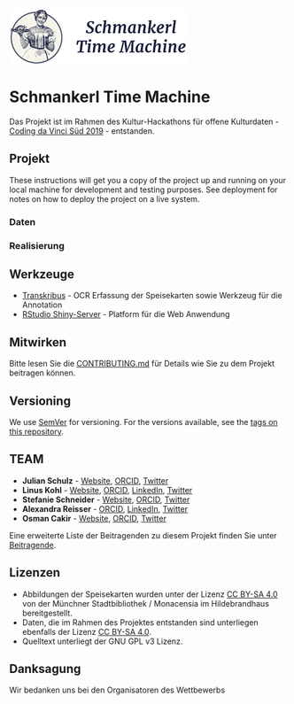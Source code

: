 ![Schmankerl Time Machine Logo](Dokumentation/Bilder/logo.png)

# Schmankerl Time Machine
Das Projekt ist im Rahmen des Kultur-Hackathons  für offene Kulturdaten - [Coding da Vinci Süd 2019](https://codingdavinci.de/events/sued/) - entstanden. 

## Projekt

These instructions will get you a copy of the project up and running on your local machine for development and testing purposes. See deployment for notes on how to deploy the project on a live system.

### Daten


### Realisierung



## Werkzeuge

* [Transkribus](https://transkribus.eu/Transkribus/) - OCR Erfassung der Speisekarten sowie Werkzeug für die Annotation
* [RStudio Shiny-Server](https://www.rstudio.com/products/shiny/shiny-server) - Platform für die Web Anwendung

## Mitwirken

Bitte lesen Sie die [CONTRIBUTING.md](XXX) für Details wie Sie zu dem Projekt beitragen können. 

## Versioning

We use [SemVer](http://semver.org/) for versioning. For the versions available, see the [tags on this repository](https://github.com/your/project/tags). 

## TEAM
* **Julian Schulz** - [Website](https://www.hgw.geschichte.uni-muenchen.de/personen/mitarbeiter/schulz), [ORCID](https://orcid.org/0000-0003-4374-2680), [Twitter](https://twitter.com/SchJulzian)
* **Linus Kohl** - [Website](https://munichresearch.com), [ORCID](https://orcid.org/000-0003-3400-837X), [LinkedIn](https://www.linkedin.com/in/linuskohl), [Twitter](https://twitter.com/LinusKohl)
* **Stefanie Schneider** - [Website](https://www.kunstgeschichte.uni-muenchen.de/personen/wiss_ma/schneider/index.html), [ORCID](https://orcid.org/0000-0003-4915-6949), [Twitter](https://twitter.com/_stschneider)
* **Alexandra Reisser** - [ORCID](https://orcid.org/0000-0001-5560-1901), [LinkedIn](https://www.linkedin.com/in/alexandra-rei%C3%9Fer-379aa7180/), [Twitter](https://twitter.com/alexreisser)
* **Osman Cakir** - [Website](https://osmancakir.io/), [ORCID](https://orcid.org/0000-0002-4828-0748), [Twitter](https://twitter.com/osmancakirio)

Eine erweiterte Liste der Beitragenden zu diesem Projekt finden Sie unter [Beitragende](XX).

## Lizenzen
* Abbildungen der Speisekarten wurden unter der Lizenz [CC BY-SA 4.0](https://creativecommons.org/licenses/by-sa/4.0) von der Münchner Stadtbibliothek / Monacensia im Hildebrandhaus bereitgestellt.
* Daten, die im Rahmen des Projektes entstanden sind unterliegen ebenfalls der Lizenz [CC BY-SA 4.0](https://creativecommons.org/licenses/by-sa/4.0).
* Quelltext unterliegt der GNU GPL v3 Lizenz.

## Danksagung
Wir bedanken uns bei den Organisatoren des Wettbewerbs 

